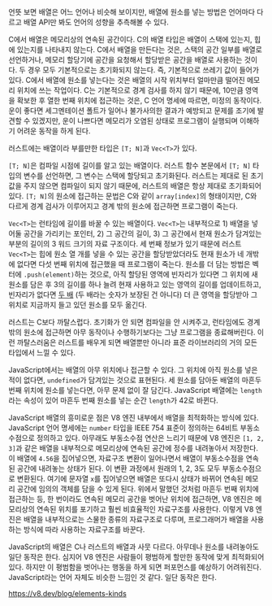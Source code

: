언뜻 보면 배열은 어느 언어나 비슷해 보이지만, 배열에 원소를 넣는 방법은 언어마다 다르고 배열 API만 봐도 언어의 성향을 추측해볼 수 있다.

C에서 배열은 메모리상의 연속된 공간이다. C의 배열 타입은 배열이 스택에 있는지, 힙에 있는지를 나타내지 않는다. C에서 배열을 만든다는 것은, 스택의 공간 일부를 배열로 선언하거나, 메모리 할당기에 공간을 요청해서 할당받은 공간을 배열로 사용하는 것이다. 두 경우 모두 기본적으로는 초기화되지 않는다. 즉, 기본적으로 쓰레기 값이 들어가 있다. C에서 배열에 원소를 넣는다는 것은 배열의 시작 위치부터 얼마만큼 떨어진 메모리 위치에 쓰는 작업이다. C는 기본적으로 경계 검사를 하지 않기 때문에, 10만큼 영역을 확보한 후 열한 번째 위치에 접근하는 것은, C 언어 명세에 따르면, 미정의 동작이다. 운이 좋다면 세그멘테이션 폴트가 일어나 불가사의한 결과가 예방되고 문제를 조기에 발견할 수 있겠지만, 운이 나쁘다면 메모리가 오염된 상태로 프로그램이 실행되며 이해하기 어려운 동작을 하게 된다.

러스트에는 배열이라 부를만한 타입은 `[T; N]`과 `Vec<T>`가 있다.

`[T; N]`은 컴파일 시점에 길이를 알고 있는 배열이다. 러스트 함수 본문에서 `[T; N]` 타입의 변수를 선언하면, 그 변수는 스택에 할당되고 초기화된다. 러스트는 제대로 된 초기값을 주지 않으면 컴파일이 되지 않기 때문에, 러스트의 배열은 항상 제대로 초기화되어있다. `[T; N]`의 원소에 접근하는 문법은 C와 같이 `array[index]`의 형태이지만, C와 다르게 경계 검사가 이루어지고 경계 밖의 원소에 접근하면 프로그램이 죽는다.

`Vec<T>`는 런타임에 길이를 바꿀 수 있는 배열이다. `Vec<T>`는 내부적으로 1) 배열을 넣어둘 공간을 가리키는 포인터, 2) 그 공간의 길이, 3) 그 공간에서 현재 원소가 담겨있는 부분의 길이의 3 워드 크기의 자료 구조이다. 세 번째 정보가 있기 때문에 러스트 `Vec<T>`는 힙에 원소 열 개를 넣을 수 있는 공간을 할당받았더라도 현재 원소가 네 개밖에 없다면 다섯 번째 위치에 접근했을 때 프로그램이 죽는다. 원소를 더 담는 방법은 벡터에 `.push(element)`하는 것으로, 아직 할당된 영역에 빈자리가 있다면 그 위치에 새 원소를 담은 후 3의 길이를 하나 늘려 현재 사용하고 있는 영역의 길이를 업데이트하고, 빈자리가 없다면 [두 배](https://doc.rust-lang.org/src/alloc/raw_vec.rs.html#387) (두 배라는 숫자가 보장된 건 아니다) 더 큰 영역을 할당받아 그 위치로 지금까지 들고 있던 원소를 모두 옮긴다.

러스트는 C보다 까탈스럽다. 초기화가 안 되면 컴파일을 안 시켜주고, 런타임에도 경계 밖의 원소에 접근하면 아무 동작이나 수행하기보다는 그냥 프로그램을 종료해버린다. 이런 까탈스러움은 러스트를 배우게 되면 배열뿐만 아니라 표준 라이브러리의 거의 모든 타입에서 느낄 수 있다.

JavaScript에서는 배열의 아무 위치에나 접근할 수 있다. 그 위치에 아직 원소를 넣은 적이 없다면, `undefined`가 담겨있는 것으로 표현된다. 세 원소를 담아둔 배열의 마흔두 번째 위치에 원소를 넣는다면, 아무 문제 없이 잘 담긴다. JavaScript 배열에는 `length`라는 속성이 있어 마흔두 번째 원소를 넣는 순간 `length`가 42로 바뀐다.

JavaScript 배열의 흥미로운 점은 V8 엔진 내부에서 배열을 최적화하는 방식에 있다. JavaScript 언어 명세에는 `number` 타입을 IEEE 754 표준이 정의하는 64비트 부동소수점으로 정의하고 있다. 아무래도 부동소수점 연산은 느리기 때문에 V8 엔진은 `[1, 2, 3]`과 같은 배열을 내부적으로 메모리상에 연속된 공간에 정수를 내려놓아서 저장한다. 이 배열에 `4.56`을 집어넣으면, 자료구조 변환이 일어나면서 배열이 부동소수점을 연속된 공간에 내려놓는 상태가 된다. 이 변환 과정에서 원래의 1, 2, 3도 모두 부동소수점으로 변환된다. 여기에 문자열 `x`를 집어넣으면 배열은 또다시 상태가 바뀌어 연속된 메모리 공간에 임의의 객체를 담을 수 있게 된다. 위에서 말했던 것처럼 마흔두 번째 위치에 접근하는 등, 한 번이라도 연속된 메모리 공간을 벗어난 위치에 접근하면, V8 엔진은 메모리상의 연속된 위치를 포기하고 훨씬 비효율적인 자료구조를 사용한다. 이렇게 V8 엔진은 배열을 내부적으로는 스물한 종류의 자료구조로 다루며, 프로그래머가 배열을 사용하는 방식에 따라 사용하는 자료구조를 바꾼다.

JavaScript의 배열은 C나 러스트의 배열과 사뭇 다르다. 아무데나 원소를 내려놓아도 일단 동작은 한다. 심지어 V8 엔진은 사람들이 평범하게 할만한 동작에 맞게 최적화되어 있다. 하지만 이 평범함을 벗어나는 행동을 하게 되면 퍼포먼스를 예상하기 어려워진다. JavaScript라는 언어 자체도 비슷한 느낌인 것 같다. 일단 동작은 한다.

https://v8.dev/blog/elements-kinds
